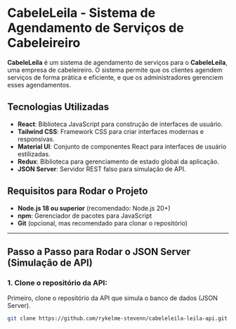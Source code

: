 # CabeleLeila - Sistema de Agendamento de Serviços de Cabeleireiro

**CabeleLeila** é um sistema de agendamento de serviços para o **CabeleLeila**, uma empresa de cabeleireiro. O sistema permite que os clientes agendem serviços de forma prática e eficiente, e que os administradores gerenciem esses agendamentos.

## Tecnologias Utilizadas

- **React**: Biblioteca JavaScript para construção de interfaces de usuário.
- **Tailwind CSS**: Framework CSS para criar interfaces modernas e responsivas.
- **Material UI**: Conjunto de componentes React para interfaces de usuário estilizadas.
- **Redux**: Biblioteca para gerenciamento de estado global da aplicação.
- **JSON Server**: Servidor REST falso para simulação de API.

## Requisitos para Rodar o Projeto

- **Node.js 18 ou superior** (recomendado: Node.js 20+)
- **npm**: Gerenciador de pacotes para JavaScript
- **Git** (opcional, mas recomendado para clonar o repositório)

---

## Passo a Passo para Rodar o JSON Server (Simulação de API)

### 1. Clone o repositório da API:

Primeiro, clone o repositório da API que simula o banco de dados (JSON Server).

```bash
git clone https://github.com/rykelme-stevenn/cabeleleila-leila-api.git
